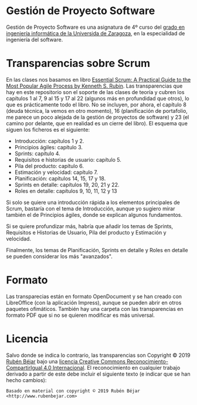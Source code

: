 # Gestión de Proyecto Software
Gestión de Proyecto Software es una asignatura de 4º curso del [grado en ingeniería informática de la Universida de Zaragoza](https://estudios.unizar.es/estudio/ver?id=148), en la especialidad de ingeniería del software.

# Transparencias sobre Scrum
En las clases nos basamos en libro [Essential Scrum: A Practical Guide to the Most Popular Agile Process by Kenneth S. Rubin](http://www.essentialscrum.com/). Las transparencias que hay en este repositorio son el soporte de las clases de teoría y cubren los capítulos 
1 al 7, 9 al 15 y 17 al 22 (algunos más en profundidad que otros), lo que es prácticamente todo el libro. No se incluyen, por ahora, el capítulo 8 (deuda técnica, la vemos en otro momento), 16 (planificación de portafolio, me parece un poco alejada de la gestión de proyectos de software) y 23 (el camino por delante, que en realidad es un cierre del libro). El esquema que siguen los ficheros es el siguiente:

- Introducción: capítulos 1 y 2.
- Principios ágiles: capítulo 3.
- Sprints: capítulo 4.
- Requisitos e historias de usuario: capítulo 5.
- Pila del producto: capítulo 6.
- Estimación y velocidad: capítulo 7.
- Planificación: capítulos 14, 15, 17 y 18.
- Sprints en detalle: capítulos 19, 20, 21 y 22.
- Roles en detalle: capítulos 9, 10, 11, 12 y 13

Si solo se quiere una introducción rápida a los elementos principales de Scrum, bastaría con el tema de Introducción, aunque yo sugiero mirar también el de Principios ágiles, donde se explican algunos fundamentos.

Si se quiere profundizar más, habría que añadir los temas de Sprints, Requisitos e Historias de Usuario, Pila del producto y Estimación y velocidad. 

Finalmente, los temas de Planificación, Sprints en detalle y Roles en detalle se pueden considerar los más "avanzados".

# Formato
Las transparecias están en formato OpenDocument y se han creado con LibreOffice (con la aplicación Impress), aunque se pueden abrir en otros paquetes ofimáticos. También hay una carpeta con las transparencias en formato PDF que si no se quieren modificar es más universal.

# Licencia
Salvo donde se indica lo contrario, las transparencias son Copyright © 2019 [Rubén Béjar](http://www.rubenbejar.com) bajo una [licencia Creative Commons Reconocimiento-CompartirIgual 4.0 Internacional](https://creativecommons.org/licenses/by-sa/4.0/deed.es_ES). El reconocimiento en cualquier trabajo derivado a partir de este debe incluir el siguiente texto (e indicar que se han hecho cambios):

`Basado en material con copyright © 2019 Rubén Béjar <http://www.rubenbejar.com>`


